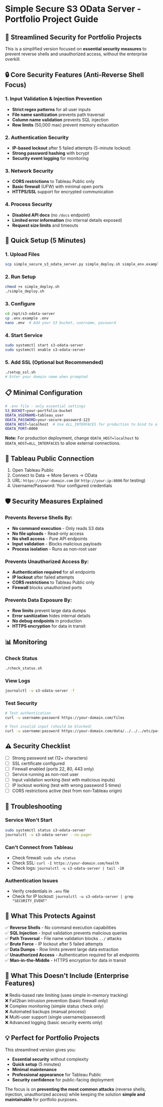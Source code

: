 # Simple Secure S3 OData Server - Portfolio Project Guide

## 🎯 **Streamlined Security for Portfolio Projects**

This is a simplified version focused on **essential security measures** to prevent reverse shells and unauthorized access, without the enterprise overkill.

## 🔒 **Core Security Features (Anti-Reverse Shell Focus)**

### **1. Input Validation & Injection Prevention**
- **Strict regex patterns** for all user inputs
- **File name sanitization** prevents path traversal
- **Column name validation** prevents SQL injection
- **Row limits** (50,000 max) prevent memory exhaustion

### **2. Authentication Security**
- **IP-based lockout** after 5 failed attempts (5-minute lockout)
- **Strong password hashing** with bcrypt
- **Security event logging** for monitoring

### **3. Network Security**
- **CORS restrictions** to Tableau Public only
- **Basic firewall** (UFW) with minimal open ports
- **HTTPS/SSL** support for encrypted communication

### **4. Process Security**
- **Disabled API docs** (no `/docs` endpoint)
- **Limited error information** (no internal details exposed)
- **Request size limits** and timeouts

## 🚀 **Quick Setup (5 Minutes)**

### **1. Upload Files**
```bash
scp simple_secure_s3_odata_server.py simple_deploy.sh simple_env.example user@your-ec2-ip:/home/user/
```

### **2. Run Setup**
```bash
chmod +x simple_deploy.sh
./simple_deploy.sh
```

### **3. Configure**
```bash
cd /opt/s3-odata-server
cp .env.example .env
nano .env  # Add your S3 bucket, username, password
```

### **4. Start Service**
```bash
sudo systemctl start s3-odata-server
sudo systemctl enable s3-odata-server
```

### **5. Add SSL (Optional but Recommended)**
```bash
./setup_ssl.sh
# Enter your domain name when prompted
```

## 📋 **Minimal Configuration**

```bash
# .env file - only essential settings
S3_BUCKET=your-portfolio-bucket
ODATA_USERNAME=tableau_user
ODATA_PASSWORD=your-secure-password-123
ODATA_HOST=localhost  # Use ALL_INTERFACES for production to bind to all interfaces
ODATA_PORT=8000
```

**Note:** For production deployment, change `ODATA_HOST=localhost` to `ODATA_HOST=ALL_INTERFACES` to allow external connections.

## 🔗 **Tableau Public Connection**

1. Open Tableau Public
2. Connect to Data → More Servers → OData
3. URL: `https://your-domain.com` (or `http://your-ip:8000` for testing)
4. Username/Password: Your configured credentials

## 🛡️ **Security Measures Explained**

### **Prevents Reverse Shells By:**
- **No command execution** - Only reads S3 data
- **No file uploads** - Read-only access
- **No shell access** - Pure API endpoints
- **Input validation** - Blocks malicious payloads
- **Process isolation** - Runs as non-root user

### **Prevents Unauthorized Access By:**
- **Authentication required** for all endpoints
- **IP lockout** after failed attempts
- **CORS restrictions** to Tableau Public only
- **Firewall** blocks unauthorized ports

### **Prevents Data Exposure By:**
- **Row limits** prevent large data dumps
- **Error sanitization** hides internal details
- **No debug endpoints** in production
- **HTTPS encryption** for data in transit

## 📊 **Monitoring**

### **Check Status**
```bash
./check_status.sh
```

### **View Logs**
```bash
journalctl -u s3-odata-server -f
```

### **Test Security**
```bash
# Test authentication
curl -u username:password https://your-domain.com/files

# Test invalid input (should be blocked)
curl -u username:password https://your-domain.com/data/../../../etc/passwd
```

## ⚠️ **Security Checklist**

- [ ] Strong password set (12+ characters)
- [ ] SSL certificate configured
- [ ] Firewall enabled (ports 22, 80, 443 only)
- [ ] Service running as non-root user
- [ ] Input validation working (test with malicious inputs)
- [ ] IP lockout working (test with wrong password 5 times)
- [ ] CORS restrictions active (test from non-Tableau origin)

## 🔧 **Troubleshooting**

### **Service Won't Start**
```bash
sudo systemctl status s3-odata-server
journalctl -u s3-odata-server --no-pager
```

### **Can't Connect from Tableau**
- Check firewall: `sudo ufw status`
- Check SSL: `curl -I https://your-domain.com/health`
- Check logs: `journalctl -u s3-odata-server | tail -20`

### **Authentication Issues**
- Verify credentials in `.env` file
- Check for IP lockout: `journalctl -u s3-odata-server | grep "SECURITY_EVENT"`

## 🎯 **What This Protects Against**

✅ **Reverse Shells** - No command execution capabilities  
✅ **SQL Injection** - Input validation prevents malicious queries  
✅ **Path Traversal** - File name validation blocks `../` attacks  
✅ **Brute Force** - IP lockout after 5 failed attempts  
✅ **Data Dumps** - Row limits prevent large data extraction  
✅ **Unauthorized Access** - Authentication required for all endpoints  
✅ **Man-in-the-Middle** - HTTPS encryption for data in transit  

## 🚫 **What This Doesn't Include (Enterprise Features)**

❌ Redis-based rate limiting (uses simple in-memory tracking)  
❌ Fail2ban intrusion prevention (basic firewall only)  
❌ Complex monitoring (simple status check only)  
❌ Automated backups (manual process)  
❌ Multi-user support (single username/password)  
❌ Advanced logging (basic security events only)  

## 💡 **Perfect for Portfolio Projects**

This streamlined version gives you:
- **Essential security** without complexity
- **Quick setup** (5 minutes)
- **Minimal maintenance** 
- **Professional appearance** for Tableau Public
- **Security confidence** for public-facing deployment

The focus is on **preventing the most common attacks** (reverse shells, injection, unauthorized access) while keeping the solution **simple and maintainable** for portfolio purposes.
